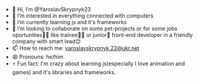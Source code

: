 - 👋 Hi, I’m @YaroslavSkrypnyk23
- 👀 I’m interested in everything connected with computers
- 🌱 I’m currently learning js and it's frameworks
- 💞️ I’m looking to collaborate on some pet-projects or for some jobs oportunities🕵️‍♂️ like trainee👨‍🎓 or junior🧑 front-end developer in a friendly company with smart lead😊
- 📫 How to reach me: yaroslavskrypnyk.22@ukr.net
- 😄 Pronouns: he/him
- ⚡ Fun fact: I'm crazy about learning js(especially I love animation and games) and it's libraries and frameworks. 

<!---
YaroslavSkrypnyk23/YaroslavSkrypnyk23 is a ✨ special ✨ repository because its `README.md` (this file) appears on your GitHub profile.
You can click the Preview link to take a look at your changes.
--->
